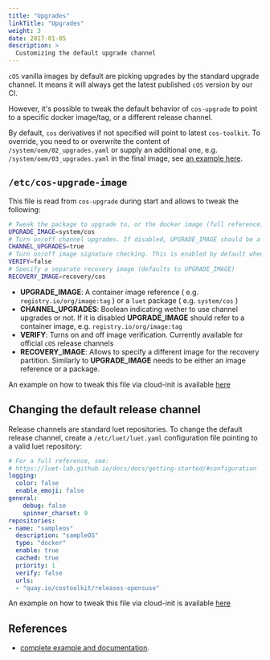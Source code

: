 ```yaml
---
title: "Upgrades"
linkTitle: "Upgrades"
weight: 3
date: 2017-01-05
description: >
  Customizing the default upgrade channel
---
```


`cOS` vanilla images by default are picking upgrades by the standard upgrade channel. It means it will always get the latest published `cOS` version by our CI.

However, it's possible to tweak the default behavior of `cos-upgrade` to point to a specific docker image/tag, or a different release channel.


By default, `cos` derivatives if not specified will point to latest `cos-toolkit`. To override, you need to or overwrite the content of `/system/oem/02_upgrades.yaml` or supply an additional one, e.g. `/system/oem/03_upgrades.yaml` in the final image, see [an example here](https://github.com/rancher-sandbox/epinio-appliance-demo-sample/blob/master/packages/epinioOS/02_upgrades.yaml).

## `/etc/cos-upgrade-image`

This file is read from `cos-upgrade` during start and allows to tweak the following:

```bash
# Tweak the package to upgrade to, or the docker image (full reference)
UPGRADE_IMAGE=system/cos
# Turn on/off channel upgrades. If disabled, UPGRADE_IMAGE should be a full reference to a container image
CHANNEL_UPGRADES=true
# Turn on/off image signature checking. This is enabled by default when receiving upgrades from official channel
VERIFY=false
# Specify a separate recovery image (defaults to UPGRADE_IMAGE)
RECOVERY_IMAGE=recovery/cos
```

- **UPGRADE_IMAGE**: A container image reference ( e.g. `registry.io/org/image:tag` ) or a `luet` package ( e.g. `system/cos` )
- **CHANNEL_UPGRADES**: Boolean indicating wether to use channel upgrades or not. If it is disabled **UPGRADE_IMAGE** should refer to a container image, e.g. `registry.io/org/image:tag`
- **VERIFY**: Turns on and off image verification. Currently available for official `cOS` release channels
- **RECOVERY_IMAGE**: Allows to specify a different image for the recovery partition. Similarly to **UPGRADE_IMAGE** needs to be either an image reference or a package.

An example on how to tweak this file via cloud-init is available [here](https://github.com/rancher-sandbox/cos-toolkit-sample-repo/blob/7355876847367b75485873987e1217f1e1fe6254/packages/sampleOS/02_upgrades.yaml#L41)

## Changing the default release channel

Release channels are standard luet repositories. To change the default release channel, create a `/etc/luet/luet.yaml` configuration file pointing to a valid luet repository:

```yaml
# For a full reference, see:
# https://luet-lab.github.io/docs/docs/getting-started/#configuration
logging:
  color: false
  enable_emoji: false
general:
    debug: false
    spinner_charset: 9
repositories:
- name: "sampleos"
  description: "sampleOS"
  type: "docker"
  enable: true
  cached: true
  priority: 1
  verify: false
  urls:
  - "quay.io/costoolkit/releases-opensuse"
```

An example on how to tweak this file via cloud-init is available [here](https://github.com/rancher-sandbox/cos-toolkit-sample-repo/blob/7355876847367b75485873987e1217f1e1fe6254/packages/sampleOS/02_upgrades.yaml#L11)

## References

- [complete example and documentation](https://github.com/rancher-sandbox/epinio-appliance-demo-sample#images).
